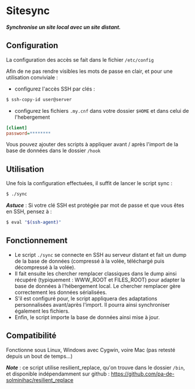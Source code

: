 Sitesync
===

***Synchronise un site local avec un site distant.***

Configuration
---

La configuration des accès se fait dans le fichier ```/etc/config```

Afin de ne pas rendre visibles les mots de passe en clair, et pour une utilisation conviviale :

* configurez l'accès SSH par clés :

```bash
$ ssh-copy-id user@server
```

* configurez les fichiers ```.my.cnf``` dans votre dossier ```$HOME``` et dans celui de l'hebergement

```ini
[client]
password=********
```

Vous pouvez ajouter des scripts à appliquer avant / après l'import de la base de données dans le dossier ```/hook```

Utilisation
---

Une fois la configuration effectuées, il suffit de lancer le script sync :

```bash
$ ./sync
```

***Astuce*** : Si votre clé SSH est protégée par mot de passe et que vous êtes en SSH, pensez à :

```bash
$ eval "$(ssh-agent)"
```

Fonctionnement
---

* Le script ```./sync``` se connecte en SSH au serveur distant et fait un dump de la base de données (compressé à la volée, téléchargé puis décompressé à la volée).
* Il fait ensuite les chercher remplacer classiques dans le dump ainsi récupéré (typiquement : WWW_ROOT et FILES_ROOT) pour adapter la base de données à l'hébergement local. Le chercher remplacer gère correctement les données sérialisées.
* S'il est configuré pour, le script appliquera des adaptations personnalisées avant/après l'import. Il pourra ainsi synchroniser également les fichiers.
* Enfin, le script importe la base de données ainsi mise à jour.

Compatibilité
---

Fonctionne sous Linux, Windows avec Cygwin, voire Mac (pas retesté depuis un bout de temps...)

***Note*** : ce script utilise resilient_replace, qu'on trouve dans le dossier ```/bin```, et disponible indépendamment sur github :
https://github.com/pa-de-solminihac/resilient_replace
